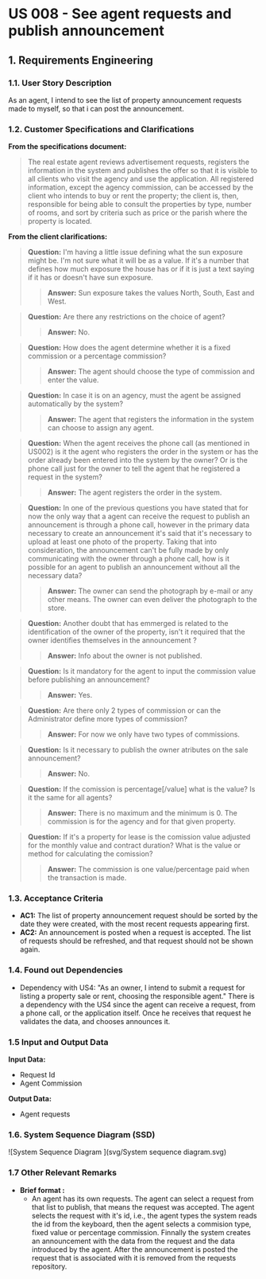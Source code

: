 # US 008 - See agent requests and publish announcement

## 1. Requirements Engineering

### 1.1. User Story Description

As an agent, I intend to see the list of property announcement requests made to myself, 
so that i can post the announcement.

### 1.2. Customer Specifications and Clarifications 

**From the specifications document:**

> The real estate agent reviews advertisement requests, registers the information in the system and
publishes the offer so that it is visible to all clients who visit the agency and use the application. All
registered information, except the agency commission, can be accessed by the client who intends to
buy or rent the property; the client is, then, responsible for being able to consult the properties by
type, number of rooms, and sort by criteria such as price or the parish where the property is located.

**From the client clarifications:**

>**Question:** I'm having a little issue defining what the sun exposure might be.
I'm not sure what it will be as a value. If it's a number that defines how much exposure
the house has or if it is just a text saying if it has or doesn't have sun exposure.
>>**Answer:** Sun exposure takes the values North, South, East and West.

>**Question:** Are there any restrictions on the choice of agent?
>>**Answer:** No.

>**Question:** How does the agent determine whether it is a fixed commission
or a percentage commission?
>>**Answer:** The agent should choose the type of commission and enter the value.

>**Question:** In case it is on an agency, must the agent be assigned automatically by the system?
>>**Answer:** The agent that registers the information in the system 
can choose to assign any agent.

>**Question:** When the agent receives the phone call (as mentioned in US002) is it the agent who registers the order in the system or has the order already been entered into the system by the owner? Or is the phone call just for the owner to tell the agent that he registered a request in the system?
>>**Answer:** The agent registers the order in the system.


>**Question:** In one of the previous questions you have stated that for now the only way that a agent can receive the request to publish an announcement is through a phone call, however in the primary data necessary to create an announcement it's said that it's necessary to upload at least one photo of the property. Taking that into consideration, the announcement can't be fully made by only communicating with the owner through a phone call, how is it possible for an agent to publish an announcement without all the necessary data?
>>**Answer:** The owner can send the photograph by e-mail or any other means. The owner can even deliver the photograph to the store.

>**Question:** Another doubt that has emmerged is related to the identification of the owner of the property, isn't it required that the owner identifies themselves in the announcement ?
>>**Answer:** Info about the owner is not published.

>**Question:** Is it mandatory for the agent to input the commission value before publishing an announcement?
>>**Answer:** Yes.

>**Question:** Are there only 2 types of commission or can the Administrator define more types of commission?
>>**Answer:** For now we only have two types of commissions.

>**Question:** Is it necessary to publish the owner atributes on the sale announcement?
>>**Answer:** No.

>**Question:** If the comission is percentage[/value] what is the value? Is it the same for all agents?
>>**Answer:** There is no maximum and the minimum is 0. The commission is for the agency and for that given property.

>**Question:** If it's a property for lease is the comission value adjusted for the monthly value and contract duration? What is the value or method for calculating the comission?
>>**Answer:** The commission is one value/percentage paid when the transaction is made.

### 1.3. Acceptance Criteria

- **AC1:** The list of property announcement request should be sorted by the date they were created, with the most recent requests appearing first.
- **AC2:** An announcement is posted when a request is accepted. The list of requests should be refreshed, and that request should not be shown again.

### 1.4. Found out Dependencies

- Dependency with US4: "As an owner, I intend to submit a request
for listing a property sale or rent, choosing the responsible agent."
There is a dependency with the US4 since the agent can receive a request,
from a phone call, or the application itself. Once he receives that
request he validates the data, and chooses announces it.

### 1.5 Input and Output Data

**Input Data:**

- Request Id
- Agent Commission

**Output Data:**
- Agent requests

### 1.6. System Sequence Diagram (SSD)



![System Sequence Diagram ](svg/System sequence diagram.svg)


### 1.7 Other Relevant Remarks
* **Brief format :**
  * An agent has its own requests. The agent can select a request from that list to publish, 
that means the request was accepted. The agent selects the request with it's id, i.e., the agent
types the system reads the id from the keyboard, then the agent selects a commision type,
fixed value or percentage commission. Finnally the system creates an announcement with the data
from the request and the data introduced by the agent. After the announcement is posted
the request that is associated with it is removed from the requests repository.